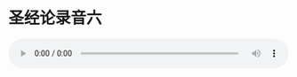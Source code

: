 # 圣经论录音六

<audio style="width: 100%;" preload="false" controls controlslist="nodownload"><source src="//cdn.wechat.edu.pl/audio/mp3/old/27369.mp3" type="audio/mpeg">Your browser does not support the audio element.</audio>


